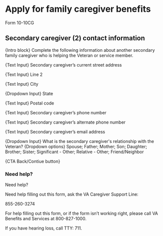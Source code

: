 # Apply for family caregiver benefits
Form 10-10CG

## Secondary caregiver (2) contact information

{Intro block} Complete the following information about another secondary family caregiver who is helping the Veteran or service member. 

{Text Input} Secondary caregiver’s current street address

{Text Input} Line 2 

{Text Input} City

{Dropdown Input} State

{Text Input} Postal code

{Text Input} Secondary caregiver’s phone number

{Text Input} Secondary caregiver’s alternate phone number

{Text Input} Secondary caregiver’s email address 

{Dropdown Input} What is the secondary caregiver's relationship with the Veteran? 
{Dropdown options} Spouse; Father; Mother; Son; Daughter; Brother; Sister; Significant - Other; Relative - Other; Friend/Neighbor 

{CTA Back/Contiue button} 

### Need help?  

Need help?

Need help filling out this form,  ask the VA Caregiver Support Line: 

855-260-3274

For help filling out this form, or if the form isn’t working right, 
please call VA Benefits and Services at 800-827-1000.

If you have hearing loss, call TTY: 711.
